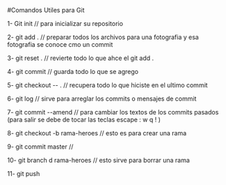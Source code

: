#Comandos Utiles para Git

1- Git init // para inicializar su repositorio

2- git add . // preparar todos los archivos para una fotografia y esa fotografia se conoce cmo un commit

3- git reset . // revierte todo lo que ahce el git add . 
 
4- git commit //  guarda todo lo que se agrego

5- git checkout -- . // recupera todo lo que hiciste en el ultimo commit

6- git log // sirve para arreglar los commits o mensajes de commit

7- git commit --amend // para cambiar los textos de los commits pasados (para salir se debe de tocar las teclas escape : w q ! )

8- git checkout -b rama-heroes // esto es para crear una rama

9- git commit master // 

10- git branch d rama-heroes // esto sirve para borrar una rama

11- git push 
